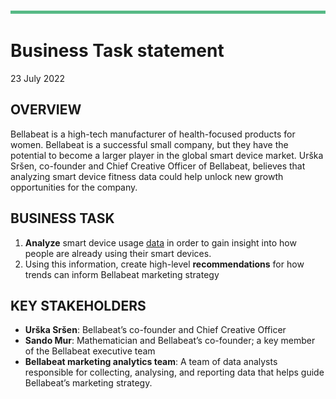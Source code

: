 ![top line](../Resources/Images/topLine.png)


# **Business Task statement**
23 July 2022

## **OVERVIEW**
Bellabeat is a high-tech manufacturer of health-focused products for women. Bellabeat is a
successful small company, but they have the potential to become a larger player in the global
smart device market. Urška Sršen, co-founder and Chief Creative Officer of Bellabeat, believes
that analyzing smart device fitness data could help unlock new growth opportunities for the
company.

## **BUSINESS TASK**
1. **Analyze** smart device usage [data](https://www.kaggle.com/arashnic/fitbit) in order to gain insight into how people are already
using their smart devices.
2. Using this information, create high-level **recommendations** for how trends can inform
Bellabeat marketing strategy

## **KEY STAKEHOLDERS**
- **Urška Sršen**: Bellabeat’s co-founder and Chief Creative Officer
- **Sando Mur**: Mathematician and Bellabeat’s co-founder; a key member of the Bellabeat
executive team
- **Bellabeat marketing analytics team**: A team of data analysts responsible for collecting,
analysing, and reporting data that helps guide Bellabeat’s marketing strategy.
